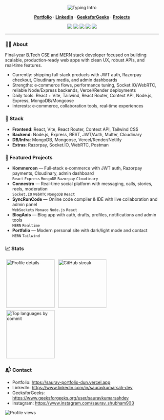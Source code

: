 <!-- Centered Hero -->
<p align="center">
  <img src="https://readme-typing-svg.demolab.com?font=Inter&weight=700&size=28&duration=2800&pause=1000&color=22D3EE&center=true&vCenter=true&width=700&lines=Hi%2C+I'm+Saurav+Kumar+Sah;MERN+Stack+Developer;I+build+scalable+web+apps+%26+real-time+experiences" alt="Typing Intro" />
</p>

<p align="center">
  <a href="https://saurav-portfolio-dun.vercel.app"><b>Portfolio</b></a> ·
  <a href="https://www.linkedin.com/in/sauravkumarsah-dev"><b>LinkedIn</b></a> ·
  <a href="https://www.geeksforgeeks.org/user/sauravkumarsahdev/"><b>GeeksforGeeks</b></a> ·
  <a href="https://github.com/saurav-kumar-sah-dev?tab=repositories"><b>Projects</b></a>
</p>

<p align="center">
  <img src="https://img.shields.io/badge/MERN-111827?style=for-the-badge&logo=mongodb&logoColor=4ade80" />
  <img src="https://img.shields.io/badge/React-111827?style=for-the-badge&logo=react&logoColor=61DAFB" />
  <img src="https://img.shields.io/badge/Node.js-111827?style=for-the-badge&logo=node.js&logoColor=6DA55F" />
  <img src="https://img.shields.io/badge/Tailwind-111827?style=for-the-badge&logo=tailwindcss&logoColor=38BDF8" />
  <img src="https://img.shields.io/badge/MongoDB-111827?style=for-the-badge&logo=mongodb&logoColor=4ade80" />
</p>

---

### 👨‍💻 About
Final‑year B.Tech CSE and MERN stack developer focused on building scalable, production‑ready web apps with clean UX, robust APIs, and real‑time features.

- Currently: shipping full‑stack products with JWT auth, Razorpay checkout, Cloudinary media, and admin dashboards
- Strengths: e‑commerce flows, performance tuning, Socket.IO/WebRTC, reliable Node/Express backends, Vercel/Render deployments
- Daily tools: React + Vite, Tailwind, React Router, Context API, Node.js, Express, MongoDB/Mongoose
- Interests: e‑commerce, collaboration tools, real‑time experiences


### 🧰 Stack
- **Frontend**: React, Vite, React Router, Context API, Tailwind CSS
- **Backend**: Node.js, Express, REST, JWT/Auth, Multer, Cloudinary
- **DB/Infra**: MongoDB, Mongoose, Vercel/Render/Netlify
- **Extras**: Razorpay, Socket.IO, WebRTC, Postman

### 🚀 Featured Projects
- **Kommercen** — Full‑stack e‑commerce with JWT auth, Razorpay payments, Cloudinary, admin dashboard  
  `React` `Express` `MongoDB` `Razorpay` `Cloudinary`
- **Connestro** — Real‑time social platform with messaging, calls, stories, reels, moderation  
  `Socket.IO` `WebRTC` `MongoDB` `React`
- **SyncRunCode** — Online code compiler & IDE with live collaboration and admin panel  
  `WebSockets` `Monaco` `Node.js` `React`
- **BlogAxis** — Blog app with auth, drafts, profiles, notifications and admin tools  
  `MERN` `Realtime`
- **Portfolio** — Modern personal site with dark/light mode and contact  
  `MERN` `Tailwind`

### 📈 Stats
<div align="left">
  <img
    src="https://github-profile-summary-cards.vercel.app/api/cards/profile-details?username=saurav-kumar-sah-dev&theme=tokyonight"
    alt="Profile details"
    height="158"
    style="vertical-align:top; margin:4px;"
  />
<img src="https://streak-stats.demolab.com/?user=saurav-kumar-sah-dev&theme=tokyonight&hide_border=true&type=png&v=9"
     alt="GitHub streak" height="158" style="vertical-align:top; margin:4px;" />
</div>
<div align="left">
  <img
    src="https://github-profile-summary-cards.vercel.app/api/cards/most-commit-language?username=saurav-kumar-sah-dev&theme=tokyonight"
    alt="Top languages by commit"
    height="158"
    style="margin:4px;"
  />
</div>

### 📬 Contact
- Portfolio: https://saurav-portfolio-dun.vercel.app
- LinkedIn: https://www.linkedin.com/in/sauravkumarsah-dev
- GeeksforGeeks: https://www.geeksforgeeks.org/user/sauravkumarsahdev
- Instagram: https://www.instagram.com/saurav_shubham903

<p align="left">
  <img src="https://komarev.com/ghpvc/?username=saurav-kumar-sah-dev&style=flat-square&color=0ea5e9" alt="Profile views" />
</p>
